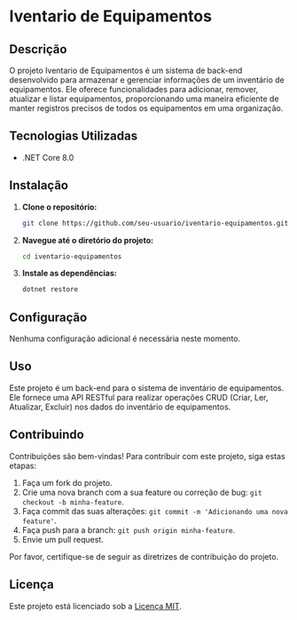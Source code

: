 # Iventario de Equipamentos

## Descrição

O projeto Iventario de Equipamentos é um sistema de back-end desenvolvido para armazenar e gerenciar informações de um inventário de equipamentos. Ele oferece funcionalidades para adicionar, remover, atualizar e listar equipamentos, proporcionando uma maneira eficiente de manter registros precisos de todos os equipamentos em uma organização.

## Tecnologias Utilizadas

- .NET Core 8.0

## Instalação

1. **Clone o repositório:**
    ```bash
    git clone https://github.com/seu-usuario/iventario-equipamentos.git
    ```

2. **Navegue até o diretório do projeto:**
    ```bash
    cd iventario-equipamentos
    ```

3. **Instale as dependências:**
    ```bash
    dotnet restore
    ```

## Configuração

Nenhuma configuração adicional é necessária neste momento.

## Uso

Este projeto é um back-end para o sistema de inventário de equipamentos. Ele fornece uma API RESTful para realizar operações CRUD (Criar, Ler, Atualizar, Excluir) nos dados do inventário de equipamentos.

## Contribuindo

Contribuições são bem-vindas! Para contribuir com este projeto, siga estas etapas:

1. Faça um fork do projeto.
2. Crie uma nova branch com a sua feature ou correção de bug: `git checkout -b minha-feature`.
3. Faça commit das suas alterações: `git commit -m 'Adicionando uma nova feature'`.
4. Faça push para a branch: `git push origin minha-feature`.
5. Envie um pull request.

Por favor, certifique-se de seguir as diretrizes de contribuição do projeto.

## Licença

Este projeto está licenciado sob a [Licença MIT](LICENSE).
